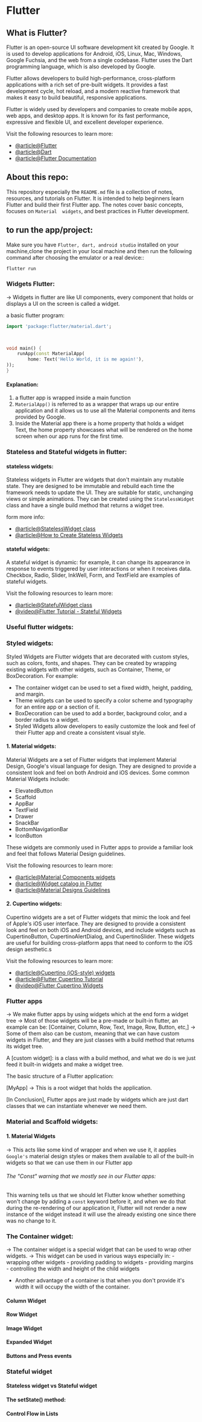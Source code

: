 # Flutter

## What is Flutter?

Flutter is an open-source UI software development kit created by Google. It is used to develop applications for Android, iOS, Linux, Mac, Windows, Google Fuchsia, and the web from a single codebase. Flutter uses the Dart programming language, which is also developed by Google.

Flutter allows developers to build high-performance, cross-platform applications with a rich set of pre-built widgets. It provides a fast development cycle, hot reload, and a modern reactive framework that makes it easy to build beautiful, responsive applications.

Flutter is widely used by developers and companies to create mobile apps, web apps, and desktop apps. It is known for its fast performance, expressive and flexible UI, and excellent developer experience.

Visit the following resources to learn more:

- [@article@Flutter](https://flutter.dev/)
- [@article@Dart](https://dart.dev/)
- [@article@Flutter Documentation](https://docs.flutter.dev/)


## About this repo: 

This repository especially the ```README.md``` file is a collection of notes, resources, and tutorials on Flutter. It is intended to help beginners learn Flutter and build their first Flutter app. The notes cover basic concepts, focuses on ```Material  widgets```, and best practices in Flutter development.

## to run the app/project: 

Make sure you have ```Flutter, dart, android studio``` installed on your machine,clone the project in your local machine and then run the following command after choosing the emulator or a real device:: 


```bash
flutter run
```



### Widgets Flutter: 
-> Widgets in flutter are like UI components, every component that holds or displays a UI on the screen is called a widget.

a basic flutter program: 
```dart
import 'package:flutter/material.dart';

  

void main() {
	runApp(const MaterialApp(
		home: Text('Hello World, it is me again!'),
));
}
```

#### Explanation: 

1. a flutter app is wrapped inside a main function
2. `MaterialApp()` is referred to as a wrapper that wraps up our entire application and it allows us to use all the Material components and items provided by Google.
3. Inside the Material app there is a home property that holds a widget Text, the home property showcases what will be rendered on the home screen when our app runs for the first time.


### Stateless and Stateful widgets in flutter: 

#### stateless widgets: 
Stateless widgets in Flutter are widgets that don't maintain any mutable state. They are designed to be immutable and rebuild each time the framework needs to update the UI. They are suitable for static, unchanging views or simple animations. They can be created using the `StatelessWidget` class and have a single build method that returns a widget tree.

  form more info: 
- [@article@StatelessWidget class](https://api.flutter.dev/flutter/widgets/StatelessWidget-class.html)
- [@article@How to Create Stateless Widgets](https://medium.com/flutter/how-to-create-stateless-widgets-6f33931d859)


#### stateful widgets: 
A stateful widget is dynamic: for example, it can change its appearance in response to events triggered by user interactions or when it receives data. Checkbox, Radio, Slider, InkWell, Form, and TextField are examples of stateful widgets.

Visit the following resources to learn more:

- [@article@StatefulWidget class](https://api.flutter.dev/flutter/widgets/StatefulWidget-class.html)
- [@video@Flutter Tutorial - Stateful Widgets](https://www.youtube.com/watch?v=p5dkB3Mrxdo)


### Useful flutter widgets: 

### Styled widgets: 

Styled Widgets are Flutter widgets that are decorated with custom styles, such as colors, fonts, and shapes. They can be created by wrapping existing widgets with other widgets, such as Container, Theme, or BoxDecoration. For example:

- The container widget can be used to set a fixed width, height, padding, and margin.
- Theme widgets can be used to specify a color scheme and typography for an entire app or a section of it.
- BoxDecoration can be used to add a border, background color, and a border radius to a widget.
- Styled Widgets allow developers to easily customize the look and feel of their Flutter app and create a consistent visual style.

#### 1. Material widgets: 
Material Widgets are a set of Flutter widgets that implement Material Design, Google's visual language for design. They are designed to provide a consistent look and feel on both Android and iOS devices. Some common Material Widgets include:

- ElevatedButton
- Scaffold
- AppBar
- TextField
- Drawer
- SnackBar
- BottomNavigationBar
- IconButton

These widgets are commonly used in Flutter apps to provide a familiar look and feel that follows Material Design guidelines.

Visit the following resources to learn more:

- [@article@Material Components widgets](https://docs.flutter.dev/development/ui/widgets/material)
- [@article@Widget catalog in Flutter](https://docs.flutter.dev/development/ui/widgets)
- [@article@Material Designs Guidelines](https://m2.material.io/design/guidelines-overview)

#### 2. Cupertino widgets: 
Cupertino widgets are a set of Flutter widgets that mimic the look and feel of Apple's iOS user interface. They are designed to provide a consistent look and feel on both iOS and Android devices, and include widgets such as CupertinoButton, CupertinoAlertDialog, and CupertinoSlider. These widgets are useful for building cross-platform apps that need to conform to the iOS design aesthetic.s

Visit the following resources to learn more:

- [@article@Cupertino (iOS-style) widgets](https://docs.flutter.dev/development/ui/widgets/cupertino)
- [@article@Flutter Cupertino Tutorial](https://blog.logrocket.com/flutter-cupertino-tutorial-build-ios-apps-native/)
- [@video@Flutter Cupertino Widgets](https://www.youtube.com/watch?v=L-TY_5NZ7z4)


### Flutter apps
-> We make flutter apps by using widgets which at the end form a widget tree
-> Most of those widgets will be a pre-made or built-in flutter, an example can be: [Container, Column, Row, Text, Image, Row, Button, etc,]
-> Some of them also can be custom, meaning that we can have custom widgets in Flutter, and they are just classes with a build method that returns its widget tree.

A [custom widget]: is a class with a build method, and what we do is we just feed it built-in widgets and make a widget tree.

The basic structure of a Flutter application:


[MyApp] -> This is a root widget that holds the application.

[In Conclusion], Flutter apps are just made by widgets which are just dart classes that we can instantiate whenever we need them.

### Material and Scaffold widgets: 

#### 1. Material Widgets
-> This acts like some kind of wrapper and when we use it, it applies `Google's` material design styles or makes them available to all of the built-in widgets so that we can use them in our Flutter app

###### The "Const" warning that we mostly see in our Flutter apps: 

This warning tells us that we should let Flutter know whether something won't change by adding a `const` keyword before it, and when we do that during the re-rendering of our application it, Flutter will not render a new instance of the widget instead it will use the already existing one since there was no change to it.



### The Container widget: 
-> The container widget is a special widget that can be used to wrap other widgets.
-> This widget can be used in various ways especially in: 
	- wrapping other widgets
	- providing padding to widgets
	- providing margins
	- controlling the width and height of the child widgets
- Another advantage of a container is that when you don't provide it's width it will occupy the width of the container.


#### Column Widget



#### Row Widget



#### Image Widget



#### Expanded Widget



#### Buttons and Press events


### Stateful widget

#### Stateless widget vs Stateful widget


#### The setState() method: 



#### Control Flow in Lists

